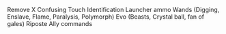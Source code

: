 Remove
X	Confusing Touch
	Identification
	Launcher ammo
	Wands (Digging, Enslave, Flame, Paralysis, Polymorph)
	Evo (Beasts, Crystal ball, fan of gales)
	Riposte
	Ally commands
